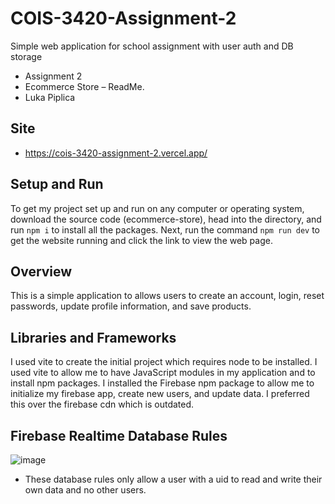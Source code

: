# COIS-3420-Assignment-2
Simple web application for school assignment with user auth and DB storage

* Assignment 2 
* Ecommerce Store – ReadMe.
* Luka Piplica

## Site
* https://cois-3420-assignment-2.vercel.app/

## Setup and Run
To get my project set up and run on any computer or operating system, download the source code (ecommerce-store), head into the directory, and run `npm i` to install all the packages. Next, run the command `npm run dev` to get the website running and click the link to view the web page.

## Overview
This is a simple application to allows users to create an account, login, reset passwords, update profile information, and save products. 

## Libraries and Frameworks
I used vite to create the initial project which requires node to be installed. I used vite to allow me to have JavaScript modules in my application and to install npm packages. I installed the Firebase npm package to allow me to initialize my firebase app, create new users, and update data. I preferred this over the firebase cdn which is outdated.

## Firebase Realtime Database Rules

![image](https://github.com/luka2220/COIS-3420-Assignment-2/assets/42144047/2b6b5562-2347-4420-8029-992c2529abc3)

* These database rules only allow a user with a uid to read and write their own data and no other users.

